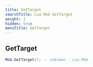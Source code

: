 ```yaml
---
title: GetTarget
searchTitle: Lua Mob GetTarget
weight: 1
hidden: true
menuTitle: GetTarget
---
```

## GetTarget
```lua
Mob:GetTarget(); -- unknown - Lua_Mob
```